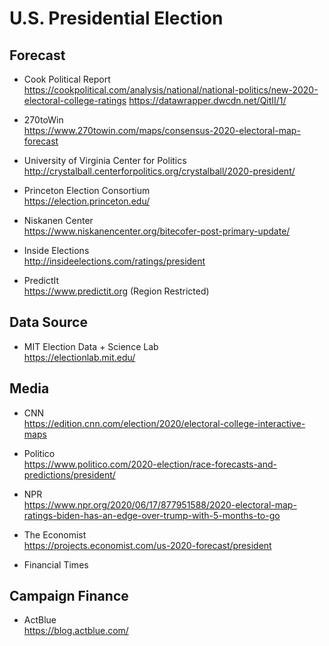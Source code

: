 # U.S. Presidential Election

## Forecast

* Cook Political Report<br/>
https://cookpolitical.com/analysis/national/national-politics/new-2020-electoral-college-ratings
https://datawrapper.dwcdn.net/QitII/1/

* 270toWin<br/>
https://www.270towin.com/maps/consensus-2020-electoral-map-forecast

* University of Virginia Center for Politics<br/>
http://crystalball.centerforpolitics.org/crystalball/2020-president/

* Princeton Election Consortium<br/>
https://election.princeton.edu/

* Niskanen Center<br/>
https://www.niskanencenter.org/bitecofer-post-primary-update/

* Inside Elections<br/>
http://insideelections.com/ratings/president

* PredictIt<br/>
https://www.predictit.org
(Region Restricted)

## Data Source

* MIT Election Data + Science Lab<br/>
https://electionlab.mit.edu/

## Media

* CNN<br/>
https://edition.cnn.com/election/2020/electoral-college-interactive-maps

* Politico<br/>
https://www.politico.com/2020-election/race-forecasts-and-predictions/president/

* NPR<br/>
https://www.npr.org/2020/06/17/877951588/2020-electoral-map-ratings-biden-has-an-edge-over-trump-with-5-months-to-go

* The Economist<br/>
https://projects.economist.com/us-2020-forecast/president

* Financial Times<br/>

## Campaign Finance

* ActBlue<br/>
https://blog.actblue.com/
